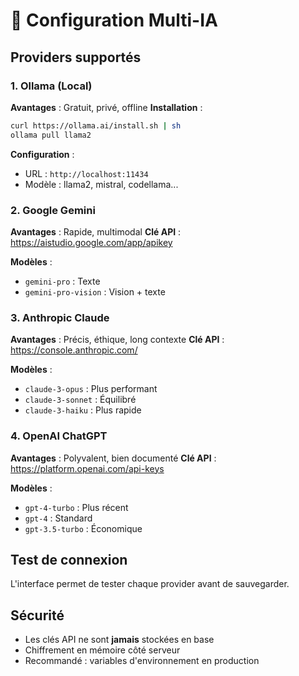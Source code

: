 # 🤖 Configuration Multi-IA

## Providers supportés

### 1. Ollama (Local)

**Avantages** : Gratuit, privé, offline
**Installation** :
```bash
curl https://ollama.ai/install.sh | sh
ollama pull llama2
```

**Configuration** :
- URL : `http://localhost:11434`
- Modèle : llama2, mistral, codellama...

### 2. Google Gemini

**Avantages** : Rapide, multimodal
**Clé API** : https://aistudio.google.com/app/apikey

**Modèles** :
- `gemini-pro` : Texte
- `gemini-pro-vision` : Vision + texte

### 3. Anthropic Claude

**Avantages** : Précis, éthique, long contexte
**Clé API** : https://console.anthropic.com/

**Modèles** :
- `claude-3-opus` : Plus performant
- `claude-3-sonnet` : Équilibré
- `claude-3-haiku` : Plus rapide

### 4. OpenAI ChatGPT

**Avantages** : Polyvalent, bien documenté
**Clé API** : https://platform.openai.com/api-keys

**Modèles** :
- `gpt-4-turbo` : Plus récent
- `gpt-4` : Standard
- `gpt-3.5-turbo` : Économique

## Test de connexion

L'interface permet de tester chaque provider avant de sauvegarder.

## Sécurité

- Les clés API ne sont **jamais** stockées en base
- Chiffrement en mémoire côté serveur
- Recommandé : variables d'environnement en production
